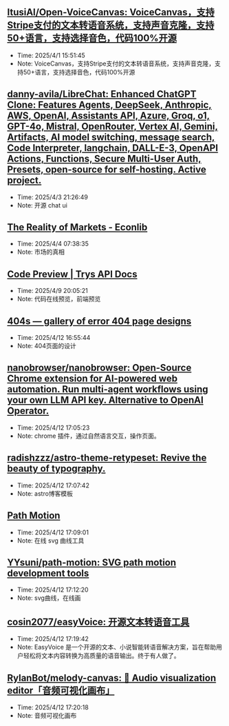 
## [ItusiAI/Open-VoiceCanvas: VoiceCanvas，支持Stripe支付的文本转语音系统，支持声音克隆，支持50+语言，支持选择音色，代码100%开源](https://github.com/ItusiAI/Open-VoiceCanvas)
- Time: 2025/4/1 15:51:45
- Note: VoiceCanvas，支持Stripe支付的文本转语音系统，支持声音克隆，支持50+语言，支持选择音色，代码100%开源

## [danny-avila/LibreChat: Enhanced ChatGPT Clone: Features Agents, DeepSeek, Anthropic, AWS, OpenAI, Assistants API, Azure, Groq, o1, GPT-4o, Mistral, OpenRouter, Vertex AI, Gemini, Artifacts, AI model switching, message search, Code Interpreter, langchain, DALL-E-3, OpenAPI Actions, Functions, Secure Multi-User Auth, Presets, open-source for self-hosting. Active project.](https://github.com/danny-avila/LibreChat)
- Time: 2025/4/3 21:26:49
- Note: 开源 chat ui

## [The Reality of Markets - Econlib](https://www.econlib.org/library/Columns/y2005/Robertsmarkets.html)
- Time: 2025/4/4 07:38:35
- Note: 市场的真相

## [Code Preview | Trys API Docs](https://docs.trys.ai/code-preview/)
- Time: 2025/4/9 20:05:21
- Note: 代码在线预览，前端预览

## [404s — gallery of error 404 page designs](https://www.404s.design/)
- Time: 2025/4/12 16:55:44
- Note: 404页面的设计

## [nanobrowser/nanobrowser: Open-Source Chrome extension for AI-powered web automation. Run multi-agent workflows using your own LLM API key. Alternative to OpenAI Operator.](https://github.com/nanobrowser/nanobrowser)
- Time: 2025/4/12 17:05:23
- Note: chrome 插件，通过自然语言交互，操作页面。

## [radishzzz/astro-theme-retypeset: Revive the beauty of typography.](https://github.com/radishzzz/astro-theme-retypeset)
- Time: 2025/4/12 17:07:42
- Note: astro博客模板

## [Path Motion](https://path-motion.yysuni.com/canvas)
- Time: 2025/4/12 17:09:01
- Note: 在线 svg 曲线工具

## [YYsuni/path-motion: SVG path motion development tools](https://github.com/YYsuni/path-motion)
- Time: 2025/4/12 17:12:20
- Note: svg曲线，在线画

## [cosin2077/easyVoice: 开源文本转语音工具](https://github.com/cosin2077/easyVoice)
- Time: 2025/4/12 17:19:42
- Note: EasyVoice 是一个开源的文本、小说智能转语音解决方案，旨在帮助用户轻松将文本内容转换为高质量的语音输出。终于有人做了。

## [RylanBot/melody-canvas: 🎼 Audio visualization editor「音频可视化画布」](https://github.com/RylanBot/melody-canvas)
- Time: 2025/4/12 17:20:18
- Note: 音频可视化画布
